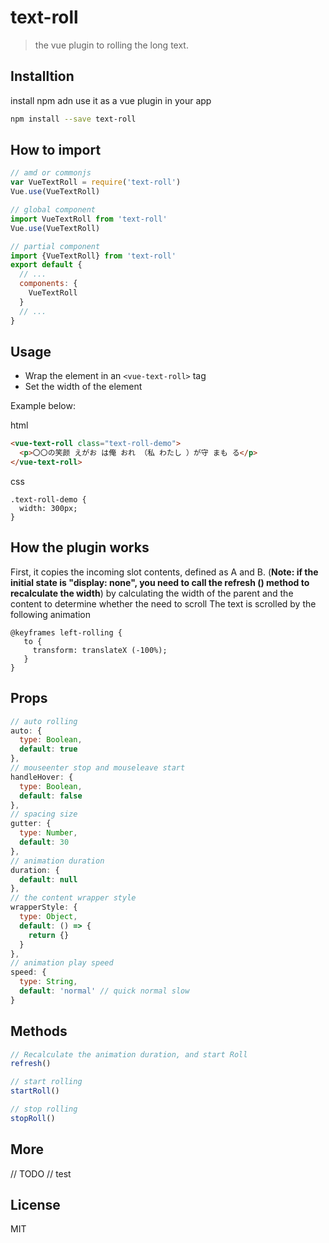 # text-roll

> the vue plugin to rolling the long text.


## Installtion
install npm adn use it as a vue plugin in your app
```bash
npm install --save text-roll
```

## How to import
```javascript
// amd or commonjs
var VueTextRoll = require('text-roll')
Vue.use(VueTextRoll)

// global component
import VueTextRoll from 'text-roll'
Vue.use(VueTextRoll)

// partial component
import {VueTextRoll} from 'text-roll'
export default {
  // ...
  components: {
    VueTextRoll
  }
  // ...
}
```

## Usage
+ Wrap the element in an `<vue-text-roll>` tag
+ Set the width of the element

Example below:

html
```html
<vue-text-roll class="text-roll-demo">
  <p>〇〇の笑颜 えがお は俺 おれ （私 わたし ）が守 まも る</p>
</vue-text-roll>
```
css
```
.text-roll-demo {
  width: 300px;
}
```

## How the plugin works

First, it copies the incoming slot contents, defined as A and B. (**Note: if the initial state is "display: none", you need to call the refresh () method to recalculate the width**) by calculating the width of the parent and the content to determine whether the need to scroll The text is scrolled by the following animation
```
@keyframes left-rolling {
   to {
     transform: translateX (-100%);
   }
}
```

## Props
```javascript
// auto rolling
auto: {
  type: Boolean,
  default: true
},
// mouseenter stop and mouseleave start
handleHover: {
  type: Boolean,
  default: false
},
// spacing size
gutter: {
  type: Number,
  default: 30
},
// animation duration
duration: {
  default: null
},
// the content wrapper style
wrapperStyle: {
  type: Object,
  default: () => {
    return {}
  }
},
// animation play speed
speed: {
  type: String,
  default: 'normal' // quick normal slow
}
```

## Methods
```javascript
// Recalculate the animation duration, and start Roll
refresh()

// start rolling 
startRoll()

// stop rolling
stopRoll()
```

## More

// TODO
// test

## License

MIT




